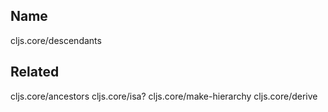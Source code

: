 ## Name
cljs.core/descendants

## Related
cljs.core/ancestors
cljs.core/isa?
cljs.core/make-hierarchy
cljs.core/derive
